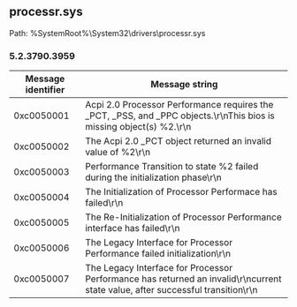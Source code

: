 ## processr.sys

Path: %SystemRoot%\System32\drivers\processr.sys

### 5.2.3790.3959

Message identifier | Message string
--- | ---
0xc0050001 | Acpi 2.0 Processor Performance requires the _PCT, _PSS, and _PPC objects.\r\nThis bios is missing object(s) %2.\r\n
0xc0050002 | The Acpi 2.0 _PCT object returned an invalid value of %2\r\n
0xc0050003 | Performance Transition to state %2 failed during the initialization phase\r\n
0xc0050004 | The Initialization of Processor Performace has failed\r\n
0xc0050005 | The Re-Initialization of Processor Performance interface has failed\r\n
0xc0050006 | The Legacy Interface for Processor Performance failed initialization\r\n
0xc0050007 | The Legacy Interface for Processor Performance has returned an invalid\r\ncurrent state value, after successful transition\r\n
